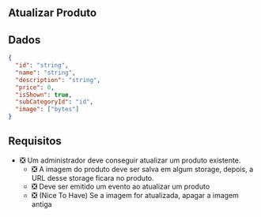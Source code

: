 ## Atualizar Produto

## Dados

```json
{
  "id": "string",
  "name": "string",
  "description": "string",
  "price": 0,
  "isShown": true,
  "subCategoryId": "id",
  "image": ["bytes"]
}
```

## Requisitos

- ❎ Um administrador deve conseguir atualizar um produto existente.
  - ❎ A imagem do produto deve ser salva em algum storage, depois, a URL desse storage ficara no produto.
  - ❎ Deve ser emitido um evento ao atualizar um produto
  - ❎ (Nice To Have) Se a imagem for atualizada, apagar a imagem antiga
